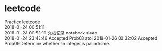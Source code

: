 # leetcode
Practice leetcode       
2018-01-24 00:51:11     
2018-01-24 00:58:10 文档记录 notebook sleep     
2018-01-24 23:42:46 Accepted Prob08 atoi 
2018-01-26 00:32:02 Accepted Prob09 Determine whether an integer is palindrome.            
